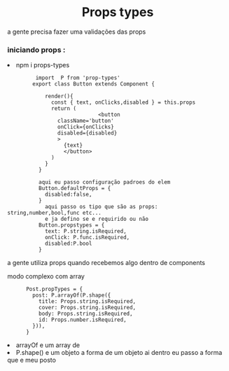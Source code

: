 <h1 align="center"> Props types </h1>


<p>a gente precisa fazer uma validações das props </p>

<h3>iniciando props :</h3>

<li> npm i props-types </li>

             import  P from 'prop-types'
            export class Button extends Component {
  
                render(){
                  const { text, onClicks,disabled } = this.props
                  return (
                                 <button 
                    className='button'
                    onClick={onClicks}
                    disabled={disabled}
                    >
                      {text}
                      </button>
                  )
                }
              }

              aqui eu passo configuração padroes do elem
              Button.defaultProps = {
                disabled:false,
              }
                aqui passo os tipo que são as props: string,number,bool,func etc...
                e ja defino se e requirido ou não
              Button.propstypes = {
                text: P.string.isRequired,
                onClick: P.func.isRequired,
                disabled:P.bool
              }

<p>a gente utiliza props quando recebemos algo dentro de components </p>

<p>modo complexo com array </p>


          Post.propTypes = {
            post: P.arrayOf(P.shape({
              title: Props.string.isRequired,
              cover: Props.string.isRequired,
              body: Props.string.isRequired,
              id: Props.number.isRequired,
            })),
          }

<li>arrayOf e um array de</li>
<li>P.shape() e um objeto a forma de um objeto
ai dentro eu passo a forma que e meu posto</li>